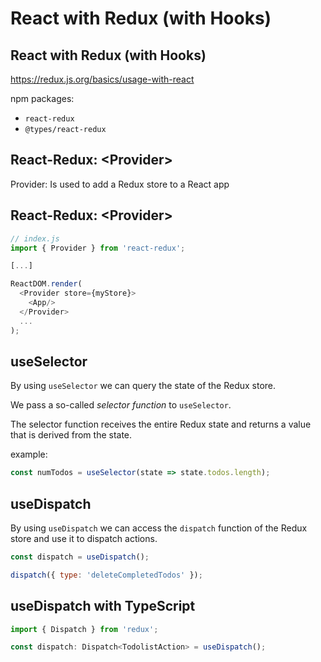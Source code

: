 # React with Redux (with Hooks)

## React with Redux (with Hooks)

https://redux.js.org/basics/usage-with-react

npm packages:

- `react-redux`
- `@types/react-redux`

## React-Redux: &lt;Provider&gt;

Provider: Is used to add a Redux store to a React app

## React-Redux: &lt;Provider&gt;

```js
// index.js
import { Provider } from 'react-redux';

[...]

ReactDOM.render(
  <Provider store={myStore}>
    <App/>
  </Provider>
  ...
);
```

## useSelector

By using `useSelector` we can query the state of the Redux store.

We pass a so-called _selector function_ to `useSelector`.

The selector function receives the entire Redux state and returns a value that is derived from the state.

example:

```js
const numTodos = useSelector(state => state.todos.length);
```

## useDispatch

By using `useDispatch` we can access the `dispatch` function of the Redux store and use it to dispatch actions.

```js
const dispatch = useDispatch();

dispatch({ type: 'deleteCompletedTodos' });
```

## useDispatch with TypeScript

```ts
import { Dispatch } from 'redux';

const dispatch: Dispatch<TodolistAction> = useDispatch();
```
